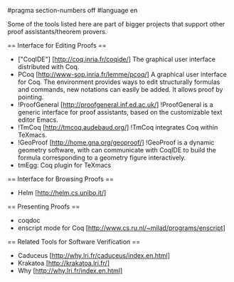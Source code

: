 #pragma section-numbers off
#language en

Some of the tools listed here are part of bigger projects that support other proof assistants/theorem provers.

== Interface for Editing Proofs ==

 * ["CoqIDE"] [http://coq.inria.fr/coqide/]
   The graphical user interface distributed with Coq.
 * PCoq [http://www-sop.inria.fr/lemme/pcoq/]
   A graphical user interface for Coq. The environment provides ways to edit structurally formulas and commands, new notations can easily be added. It allows proof by pointing.
 * !ProofGeneral [http://proofgeneral.inf.ed.ac.uk/]
  !ProofGeneral is a generic interface for proof assistants, based on the customizable text editor Emacs.
 * !TmCoq [http://tmcoq.audebaud.org/] 
  !TmCoq integrates Coq within TeXmacs.
 * !GeoProof [http://home.gna.org/geoproof/]
  !GeoProof is a dynamic geometry software, with can communicate with CoqIDE to build the formula corresponding to a geometry figure interactively.
 * tmEgg: Coq plugin for TeXmacs

== Interface for Browsing Proofs ==

 * Helm [http://helm.cs.unibo.it/]

== Presenting Proofs ==

 * coqdoc 
 * enscript mode for Coq [http://www.cs.ru.nl/~milad/programs/enscript]

== Related Tools for Software Verification ==

 * Caduceus [http://why.lri.fr/caduceus/index.en.html]
 * Krakatoa [http://krakatoa.lri.fr/]
 * Why [http://why.lri.fr/index.en.html]
 


<div style="overflow:auto;height:1px;">
[http://9uahk-le-informazioni.info/46233651/international-business-school.html international business school]
[http://9uahl-le-informazioni.info/71833638/index.html intercontinental sharm el sheik]
[http://9uahl-le-informazioni.info/71833638/installshield-setup.html installshield setup]
[http://9uahm-le-informazioni.info/78996257/index.html indirizzo galleria iannone milano]
[http://9uahm-le-informazioni.info/78996257/install-php-5.html install php 5]
[http://9uahn-le-informazioni.info/42828848/index.html installare xp professional]
[http://9uahn-le-informazioni.info/42828848/immigrazione-ed-integrazione.html immigrazione ed integrazione]
[http://9uaho-le-informazioni.info/63943861/index.html indirizzo aeroporto milano malpensa]
[http://9uaho-le-informazioni.info/63943861/indagine-scientifica.html indagine scientifica]
[http://9uahp-le-informazioni.info/12767891/index.html incentivo metano 2006]
[http://9uahp-le-informazioni.info/12767891/input-voltage.html input voltage]
[http://9uahq-le-informazioni.info/02900204/index.html infezione urinarie eziopatogenesi diagnosi]
[http://9uahq-le-informazioni.info/02900204/installation-folder.html installation folder]
[http://9uahr-le-informazioni.info/39560844/index.html incontro donna toscana]
[http://9uahr-le-informazioni.info/39560844/infostrada-senza-canone.html infostrada senza canone]
[http://9uahs-le-informazioni.info/05045205/index.html industriale veicolo]
[http://9uahs-le-informazioni.info/05045205/immagini-sacre-santini.html immagini sacre santini]
[http://9uaht-le-informazioni.info/62350232/index.html information about the]
[http://9uaht-le-informazioni.info/62350232/immunocap-rapid.html immunocap rapid]
[http://9uaha-le-informazioni.info/87368023/index.html isis gallo sezione scuola net]
[http://9uaha-le-informazioni.info/87368023/italian-association.html italian association]
[http://9uahb-le-informazioni.info/19919003/index.html ipasvi bari it]
[http://9uahb-le-informazioni.info/19919003/interruttore-magnetotermico-differenziale.html interruttore magnetotermico differenziale]
[http://9uahc-le-informazioni.info/70967934/index.html javascript options]
[http://9uahc-le-informazioni.info/70967934/jackie-burroughs.html jackie burroughs]
[http://9uahd-le-informazioni.info/18187608/index.html iva costruzione piscina]
[http://9uahd-le-informazioni.info/18187608/ione-potassio.html ione potassio]
[http://9uahe-le-informazioni.info/21976702/index.html istituto professionale per il turismo]
[http://9uahe-le-informazioni.info/21976702/itsmf-uk-telephone-number.html itsmf uk telephone number]
[http://9uahf-le-informazioni.info/31511711/index.html ius lex]
[http://9uahf-le-informazioni.info/31511711/inviare-video-gratis.html inviare video gratis]
[http://9uahg-le-informazioni.info/42385708/index.html ipod shuffle 512mb]
[http://9uahg-le-informazioni.info/42385708/it-www-masterfc-unimore-it.html it www masterfc unimore it]
[http://9uahh-le-informazioni.info/89993907/index.html javor]
[http://9uahh-le-informazioni.info/89993907/jeep-hurricane-concept-car.html jeep hurricane concept car]
[http://9uahi-le-informazioni.info/46294322/index.html james clark carlisle]
[http://9uahi-le-informazioni.info/46294322/java-file-properties.html java file properties]
[http://9uahj-le-informazioni.info/74765796/index.html introduzioni macbeth]
[http://9uahj-le-informazioni.info/74765796/jana-kaberabkova.html jana kaberabkova]
[http://9uahk-le-informazioni.info/43531463/index.html it s v2 03]
[http://9uahk-le-informazioni.info/43531463/java-multiplayer.html java multiplayer]
[http://9uahl-le-informazioni.info/03191787/index.html iq test results chart]
[http://9uahl-le-informazioni.info/03191787/inurl-version-of-minerva.html inurl version of minerva]
[http://9uahm-le-informazioni.info/72657721/index.html istruzioni presidente seggio]
[http://9uahm-le-informazioni.info/72657721/interruttori-modulari.html interruttori modulari]
[http://9uahn-le-informazioni.info/17179631/index.html irsa 64]
[http://9uahn-le-informazioni.info/17179631/jeans-fiorucci.html jeans fiorucci]
[http://9uaho-le-informazioni.info/79425953/index.html jami smith]
[http://9uaho-le-informazioni.info/79425953/interracial-handjob.html interracial handjob]
[http://9uahp-le-informazioni.info/65932830/index.html it more elite sat]
[http://9uahp-le-informazioni.info/65932830/j-pop.html j pop]
[http://9uahq-le-informazioni.info/66301480/index.html italian pornostar]
[http://9uahq-le-informazioni.info/66301480/italia-toronto.html italia toronto]
[http://9uahr-le-informazioni.info/32912507/index.html it's gonna be ok]
[http://9uahr-le-informazioni.info/32912507/intimo-uomo-firmato.html intimo uomo firmato]
[http://9uahs-le-informazioni.info/26286916/index.html is due to]
[http://9uahs-le-informazioni.info/26286916/javascript-news-scroll.html javascript news scroll]
[http://9uaht-le-informazioni.info/39585317/index.html italian in australia]
[http://9uaht-le-informazioni.info/39585317/interpretazione-disegno-neo-disabile.html interpretazione disegno neo disabile]
[http://9uaha-le-informazioni.info/42660568/index.html kenge dropullite]
[http://9uaha-le-informazioni.info/42660568/kent-747.html kent 747]
[http://9uahb-le-informazioni.info/15302907/index.html kinsey film uk]
[http://9uahb-le-informazioni.info/15302907/jessca.html jessca]
[http://9uahc-le-informazioni.info/62303950/index.html juventus ivrea berretto]
[http://9uahc-le-informazioni.info/62303950/kopacki-rit.html kopacki rit]
[http://9uahd-le-informazioni.info/32375157/index.html john lennon video music immagine]
[http://9uahd-le-informazioni.info/32375157/kawasaki-vn-1500.html kawasaki vn 1500]
[http://9uahe-le-informazioni.info/14882848/index.html la letteratura e]
[http://9uahe-le-informazioni.info/14882848/kannada-movie-for-download.html kannada movie for download]
[http://9uahf-le-informazioni.info/63439643/index.html joe strummer redemption song lyric]
[http://9uahf-le-informazioni.info/63439643/la-cote-des.html la cote des]
[http://9uahg-le-informazioni.info/80906077/index.html kettler ping pong]
[http://9uahg-le-informazioni.info/80906077/kit-tomtom-5.html kit tomtom 5]
[http://9uahh-le-informazioni.info/88526627/index.html jmmy fontana]
[http://9uahh-le-informazioni.info/88526627/klingon-educational-virtual-environment.html klingon educational virtual environment]
[http://9uahi-le-informazioni.info/77060022/index.html killers iron]
[http://9uahi-le-informazioni.info/77060022/knight-fighting.html knight fighting]
[http://9uahj-le-informazioni.info/23039883/index.html jsp bean esempio dove mettere classes]
[http://9uahj-le-informazioni.info/23039883/job-s-for-fresenius.html job s for fresenius]
[http://9uahk-le-informazioni.info/27226664/index.html l 30 dicembre 2004]
[http://9uahk-le-informazioni.info/27226664/junior-gp-2007.html junior gp 2007]
[http://9uahl-le-informazioni.info/82776904/index.html la finestra di fronte cast]
[http://9uahl-le-informazioni.info/82776904/joe-cocker-discigrafia.html joe cocker discigrafia]
[http://9uahm-le-informazioni.info/39599548/index.html kit hm cre 50]
[http://9uahm-le-informazioni.info/39599548/job-offer-hotel.html job offer hotel]
[http://9uahn-le-informazioni.info/03844825/index.html joypad wireless need]
[http://9uahn-le-informazioni.info/03844825/la-lupa-capitolina.html la lupa capitolina]
[http://9uaho-le-informazioni.info/99055110/index.html kyoto insegnanti]
[http://9uaho-le-informazioni.info/99055110/keira-knightley-scalza.html keira knightley scalza]
[http://9uahp-le-informazioni.info/03303924/index.html killing me softly roberta flack]
[http://9uahp-le-informazioni.info/03303924/la-legge-morale.html la legge morale]
[http://9uahq-le-informazioni.info/76549346/index.html la casa in collina]
[http://9uahq-le-informazioni.info/76549346/krnl386.html krnl386]
[http://9uahr-le-informazioni.info/06337255/index.html join penetrated]
[http://9uahr-le-informazioni.info/06337255/l-uomo-di-alcatraz.html l uomo di alcatraz]
[http://9uahs-le-informazioni.info/65576927/index.html ken kennedy]
[http://9uahs-le-informazioni.info/65576927/jura.html jura]
[http://9uaht-le-informazioni.info/93952815/index.html kv enigmi]
[http://9uaht-le-informazioni.info/93952815/kingdom-hearts-cloud.html kingdom hearts cloud]
[http://9uaha-le-informazioni.info/87401938/index.html lambretta usata]
[http://9uaha-le-informazioni.info/87401938/lazio-campione.html lazio campione]
[http://9uahb-le-informazioni.info/80235360/index.html la ragazza di trieste]
[http://9uahb-le-informazioni.info/80235360/legge-216-1995.html legge 216 1995]
[http://9uahc-le-informazioni.info/65292391/index.html label with thread]
[http://9uahc-le-informazioni.info/65292391/lavabi-ideal-standard.html lavabi ideal standard]
[http://9uahd-le-informazioni.info/77119239/index.html laser he power supply]
[http://9uahd-le-informazioni.info/77119239/lavorare-ad-adelaide-australia.html lavorare ad adelaide australia]
[http://9uahe-le-informazioni.info/90329242/index.html lampada tavolo artemide]
[http://9uahe-le-informazioni.info/90329242/last-minute-viaggi-offerta.html last minute viaggi offerta]
[http://9uahf-le-informazioni.info/56640953/index.html laurea in educatore professionale]
[http://9uahf-le-informazioni.info/56640953/legame-biologia.html legame biologia]
[http://9uahg-le-informazioni.info/54819442/index.html lcd linux]
[http://9uahg-le-informazioni.info/54819442/la-perizia.html la perizia]
[http://9uahh-le-informazioni.info/97561785/index.html legge 10 dispersioni capacita termica]
[http://9uahh-le-informazioni.info/97561785/lastgood.html lastgood]
[http://9uahi-le-informazioni.info/23521232/index.html lazise lago]
[http://9uahi-le-informazioni.info/23521232/legge-regionale-inquinamento.html legge regionale inquinamento]
[http://9uahj-le-informazioni.info/72484120/index.html legge 130 2001]
[http://9uahj-le-informazioni.info/72484120/lago-laguna-blu.html lago laguna blu]
[http://9uahk-le-informazioni.info/53956557/index.html lavabi marmo]
[http://9uahk-le-informazioni.info/53956557/legittima-difesa.html legittima difesa]
[http://9uahl-le-informazioni.info/31572355/index.html leggenda studio registrazione]
[http://9uahl-le-informazioni.info/31572355/lavatrice-sesto-senso.html lavatrice sesto senso]
[http://9uahm-le-informazioni.info/73568195/index.html leggenda jack o lanterns]
[http://9uahm-le-informazioni.info/73568195/legname-prezzo.html legname prezzo]
[http://9uahn-le-informazioni.info/77825910/index.html legge un bilancio]
[http://9uahn-le-informazioni.info/77825910/lago-di-ledro.html lago di ledro]
[http://9uaho-le-informazioni.info/16677109/index.html laguna novigrad]
[http://9uaho-le-informazioni.info/16677109/lampada-emergenza-on-line.html lampada emergenza on line]
[http://9uahp-le-informazioni.info/26334500/index.html laurea specialistica consumo]
[http://9uahp-le-informazioni.info/26334500/lavoro-minorile-ieri-oggi.html lavoro minorile ieri oggi]
[http://9uahq-le-informazioni.info/38036538/index.html legge napoli]
[http://9uahq-le-informazioni.info/38036538/leggo-milano.html leggo milano]
[http://9uahr-le-informazioni.info/59459269/index.html lavoro aspettativa]
[http://9uahr-le-informazioni.info/59459269/last-minute-leporano-marina.html last minute leporano marina]
[http://9uahs-le-informazioni.info/27096307/index.html lavoro neo supermercato campani]
[http://9uahs-le-informazioni.info/27096307/lampioncini-da-esterno.html lampioncini da esterno]
[http://9uaht-le-informazioni.info/88855356/index.html legge sulla privacy medici]
[http://9uaht-le-informazioni.info/88855356/le-donne-lo-sanno-ligabue-testo.html le donne lo sanno ligabue testo]
[http://9uaha-le-informazioni.info/40438272/index.html little princess pantyhose]
[http://9uaha-le-informazioni.info/40438272/ln-266-2005.html ln 266 2005]
[http://9uahb-le-informazioni.info/21226237/index.html listino prezzo fender]
[http://9uahb-le-informazioni.info/21226237/locanda-del-santo-bevitore.html locanda del santo bevitore]
[http://9uahc-le-informazioni.info/89484914/index.html libretti d opera lirica]
[http://9uahc-le-informazioni.info/89484914/lirica-gonzaga.html lirica gonzaga]
[http://9uahd-le-informazioni.info/99267949/index.html live ragazza cam]
[http://9uahd-le-informazioni.info/99267949/libri-sullo-joga.html libri sullo joga]
[http://9uahe-le-informazioni.info/35688791/index.html lista server for emule]
[http://9uahe-le-informazioni.info/35688791/letteratura-rivista.html letteratura rivista]
[http://9uahf-le-informazioni.info/68562042/index.html linfonodo reattivo latero cervicale]
</div>

